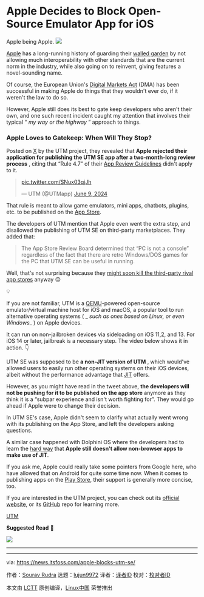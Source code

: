 [#]: subject: "Apple Decides to Block Open-Source Emulator App for iOS"
[#]: via: "https://news.itsfoss.com/apple-blocks-utm-se/"
[#]: author: "Sourav Rudra https://news.itsfoss.com/author/sourav/"
[#]: collector: "lujun9972/lctt-scripts-1705972010"
[#]: translator: " "
[#]: reviewer: " "
[#]: publisher: " "
[#]: url: " "

Apple Decides to Block Open-Source Emulator App for iOS
======
Apple being Apple.
[![][1]][2]

[Apple][3] has a long-running history of guarding their [walled garden][4] by not allowing much interoperability with other standards that are the current norm in the industry, while also going on to reinvent, giving features a novel-sounding name.

Of course, the European Union's [Digital Markets Act][5] (DMA) has been successful in making Apple do things that they wouldn't ever do, if it weren't the law to do so.

However, Apple still does its best to gate keep developers who aren't their own, and one such recent incident caught my attention that involves their typical “ _my way or the highway_ ” approach to things.

### Apple Loves to Gatekeep: When Will They Stop?

Posted on [X][6] by the UTM project, they revealed that **Apple rejected their application for publishing the UTM SE app after a two-month-long review process** , citing that “Rule 4.7” of their [App Review Guidelines][7] didn't apply to it.

> [pic.twitter.com/SNux03qjJh][8]
>
> — UTM (@UTMapp) [June 9, 2024][9]

That rule is meant to allow game emulators, mini apps, chatbots, plugins, etc. to be published on the [App Store][10].

The developers of UTM mention that Apple even went the extra step, and disallowed the publishing of UTM SE on third-party marketplaces. They added that:

> The App Store Review Board determined that “PC is not a console” regardless of the fact that there are retro Windows/DOS games for the PC that UTM SE can be useful in running.

Well, that's not surprising because they [might soon kill the third-party rival app stores][11] anyway 😑

💡

If you are not familiar, UTM is a [QEMU][12]-powered open-source emulator/virtual machine host for iOS and macOS, a popular tool to run alternative operating systems ( _ _such as ones based on Linux, or even Windows__ ) on Apple devices.

It can run on non-jailbroken devices via sideloading on iOS 11,2, and 13. For iOS 14 or later, jailbreak is a necessary step. The video below shows it in action. 👇

UTM SE was supposed to be **a non-JIT version of UTM** , which would've allowed users to easily run other operating systems on their iOS devices, albeit without the performance advantage that [JIT][13] offers.

However, as you might have read in the tweet above, **the developers will not be pushing for it to be published on the app store** anymore as they think it is a “subpar experience and isn't worth fighting for”. They would go ahead if Apple were to change their decision.

In UTM SE's case, Apple didn't seem to clarify what actually went wrong with its publishing on the App Store, and left the developers asking questions.

A similar case happened with Dolphini OS where the developers had to learn the [hard way][14] that **Apple still doesn't allow non-browser apps to make use of JIT**.

If you ask me, Apple could really take some pointers from Google here, who have allowed that on Android for quite some time now. When it comes to publishing apps on the [Play Store][15], their support is generally more concise, too.

If you are interested in the UTM project, you can check out its [official website][16], or its [GitHub][17] repo for learning more.

[UTM][16]

**Suggested Read** 📖

![][18]

* * *

--------------------------------------------------------------------------------

via: https://news.itsfoss.com/apple-blocks-utm-se/

作者：[Sourav Rudra][a]
选题：[lujun9972][b]
译者：[译者ID](https://github.com/译者ID)
校对：[校对者ID](https://github.com/校对者ID)

本文由 [LCTT](https://github.com/LCTT/TranslateProject) 原创编译，[Linux中国](https://linux.cn/) 荣誉推出

[a]: https://news.itsfoss.com/author/sourav/
[b]: https://github.com/lujun9972
[1]: https://news.itsfoss.com/assets/images/pikapods.jpg
[2]: https://www.pikapods.com/?utm_campaign=banner-2024-05&utm_source=itsfoss
[3]: https://www.apple.com/
[4]: https://en.wikipedia.org/wiki/Closed_platform
[5]: https://digital-markets-act.ec.europa.eu/index_en
[6]: https://x.com/UTMapp/status/1799647652134654045
[7]: https://developer.apple.com/app-store/review/guidelines/
[8]: https://t.co/SNux03qjJh
[9]: https://twitter.com/UTMapp/status/1799647652134654045?ref_src=twsrc%5Etfw
[10]: https://www.apple.com/app-store/
[11]: https://www.bloomberg.com/news/articles/2024-05-20/altstore-goes-to-absurd-lengths-for-third-party-iphone-apps
[12]: https://www.qemu.org/
[13]: https://en.wikipedia.org/wiki/Just-in-time_compilation
[14]: https://oatmealdome.me/blog/why-dolphin-isnt-coming-to-the-app-store/
[15]: https://play.google.com/store/
[16]: https://getutm.app/
[17]: https://github.com/utmapp/UTM
[18]: https://itsfoss.com/content/images/size/w256h256/2022/12/android-chrome-192x192.png
